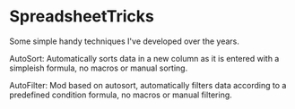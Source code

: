 # SpreadsheetTricks
Some simple handy techniques I've developed over the years.

AutoSort: Automatically sorts data in a new column as it is entered with a simpleish formula, no macros or manual sorting.

AutoFilter: Mod based on autosort, automatically filters data according to a predefined condition formula, no macros or manual filtering.
